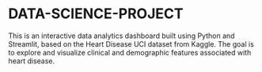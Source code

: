 # DATA-SCIENCE-PROJECT
This is an interactive data analytics dashboard built using Python and Streamlit, based on the Heart Disease UCI dataset from Kaggle. The goal is to explore and visualize clinical and demographic features associated with heart disease.
